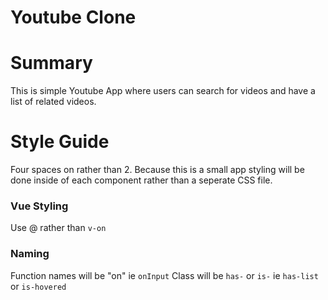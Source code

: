 # Youtube Clone

# Summary
This is simple Youtube App where users can search for videos and have a list of related videos.

# Style Guide
Four spaces on rather than 2.
Because this is a small app styling will be done inside of each component rather than a seperate CSS file.  

### Vue Styling
Use @ rather than `v-on`

### Naming
Function names will be "on" ie `onInput`
Class will be `has-` or `is-` ie `has-list` or `is-hovered`

